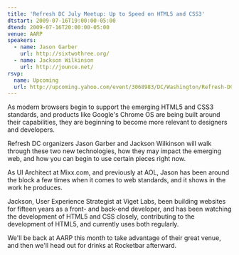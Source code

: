 ```yaml
---
title: 'Refresh DC July Meetup: Up to Speed on HTML5 and CSS3'
dtstart: 2009-07-16T19:00:00-05:00
dtend: 2009-07-16T20:00:00-05:00
venue: AARP
speakers:
  - name: Jason Garber
    url: http://sixtwothree.org/
  - name: Jackson Wilkinson
    url: http://jounce.net/
rsvp:
  name: Upcoming
  url: http://upcoming.yahoo.com/event/3068983/DC/Washington/Refresh-DC-July-Meetup-Up-to-Speed-on-HTML5-and-CSS3/AARP/
---
```


As modern browsers begin to support the emerging HTML5 and CSS3 standards, and products like Google's Chrome OS are being built around their capabilities, they are beginning to become more relevant to designers and developers.

Refresh DC organizers Jason Garber and Jackson Wilkinson will walk through these two new technologies, how they may impact the emerging web, and how you can begin to use certain pieces right now.

As UI Architect at Mixx.com, and previously at AOL, Jason has been around the block a few times when it comes to web standards, and it shows in the work he produces.

Jackson, User Experience Strategist at Viget Labs, been building websites for fifteen years as a front- and back-end developer, and has been watching the development of HTML5 and CSS closely, contributing to the development of HTML5, and currently uses both regularly.

We'll be back at AARP this month to take advantage of their great venue, and then we'll head out for drinks at Rocketbar afterward.